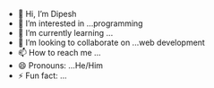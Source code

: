 - 👋 Hi, I’m Dipesh
- 👀 I’m interested in ...programming
- 🌱 I’m currently learning ...
- 💞️ I’m looking to collaborate on ...web development
- 📫 How to reach me ...
- 😄 Pronouns: ...He/Him
- ⚡ Fun fact: ...

<!---
deepu-ctrl/deepu-ctrl is a ✨ special ✨ repository because its `README.md` (this file) appears on your GitHub profile.
You can click the Preview link to take a look at your changes.
--->
